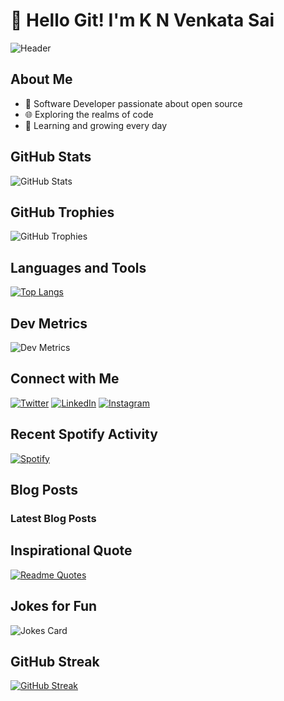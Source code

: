 # 👋 Hello Git! I'm K N Venkata Sai

![Header](https://media.licdn.com/dms/image/D5603AQF7SZe9wx-TyQ/profile-displayphoto-shrink_400_400/0/1666876303306?e=1707350400&v=beta&t=o7PV5IozSi85Qq1KRv8SGAnVQM5Z0ytETWq9tJzX2aU)

## About Me
- 🚀 Software Developer passionate about open source
- 🌐 Exploring the realms of code
- 🌱 Learning and growing every day

## GitHub Stats
![GitHub Stats](https://github-readme-stats.vercel.app/api?username=Ic-venkat&show_icons=true&hide=issues,contribs)

## GitHub Trophies
![GitHub Trophies](https://github-profile-trophy.vercel.app/?username=Ic-venkat&theme=darkhub)

## Languages and Tools
[![Top Langs](https://github-readme-stats.vercel.app/api/top-langs/?username=Ic-venkat&layout=compact)](https://github.com/your-username/github-readme-stats)

## Dev Metrics
![Dev Metrics](https://github.com/actions/setup-node)

## Connect with Me
[![Twitter](https://img.shields.io/twitter/follow/your-twitter-handle?style=social)](https://twitter.com/your-twitter-handle)
[![LinkedIn](https://img.shields.io/badge/-LinkedIn-blue?style=flat-square&logo=linkedin&logoColor=white&link=your-linkedin-link)](https://www.linkedin.com/in/your-linkedin-profile)
[![Instagram](https://img.shields.io/badge/-Instagram-purple?style=flat-square&logo=instagram&logoColor=white&link=your-instagram-link)](https://www.instagram.com/your-instagram-profile)

## Recent Spotify Activity
[![Spotify](https://spotify-recently-played-readme.vercel.app/api?user=your-spotify-username)](https://open.spotify.com/user/your-spotify-username)

## Blog Posts
### Latest Blog Posts
<!-- BLOG-POST-LIST:START -->
<!-- BLOG-POST-LIST:END -->

## Inspirational Quote
[![Readme Quotes](https://quotes-github-readme.vercel.app/api?type=horizontal&theme=dark)](https://github.com/piyushsuthar/github-readme-quotes)

## Jokes for Fun
![Jokes Card](https://readme-jokes.vercel.app/api)

## GitHub Streak
[![GitHub Streak](https://github-readme-streak-stats.herokuapp.com/?user=your-username)](https://git.io/streak-stats)

